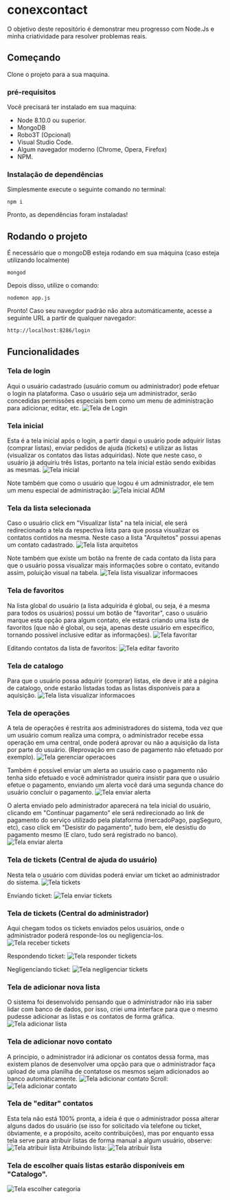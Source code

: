 # conexcontact
O objetivo deste repositório é demonstrar meu progresso com Node.Js e minha criatividade para resolver problemas reais.

## Começando
Clone o projeto para a sua maquina.

### pré-requisitos

Você precisará ter instalado em sua maquina:
* Node 8.10.0 ou superior.
* MongoDB
* Robo3T (Opcional)
* Visual Studio Code.
* Algum navegador moderno (Chrome, Opera, Firefox)
* NPM.

### Instalação de dependências
Simplesmente execute o seguinte comando no terminal:
```
npm i
```

Pronto, as dependências foram instaladas!

## Rodando o projeto

É necessário que o mongoDB esteja rodando em sua máquina (caso esteja utilizando localmente)
```
mongod
```
Depois disso, utilize o comando:
```
nodemon app.js
```
Pronto!
Caso seu navegdor padrão não abra automáticamente, acesse a seguinte URL a partir de qualquer navegador:
```
http://localhost:8286/login
```
## Funcionalidades
### Tela de login
Aqui o usuário cadastrado (usuário comum ou administrador) pode efetuar o login na plataforma.
Caso o usuário seja um administrador, serão concedidas permissões especiais bem como um menu de administração para adicionar, editar, etc.
![Tela de Login](https://raw.githubusercontent.com/Spinkers/conexcontact/master/public/img/img_readme/01%20-%20Tela%20de%20login.png)

### Tela inicial
Esta é a tela inicial após o login, a partir daqui o usuário pode adquirir listas (comprar listas), enviar pedidos de ajuda (tickets) e utilizar as listas (visualizar os contatos das listas adquiridas).
Note que neste caso, o usuário já adquiriu três listas, portanto na tela inicial estão sendo exibidas as mesmas.
![Tela inicial](https://raw.githubusercontent.com/Spinkers/conexcontact/master/public/img/img_readme/02%20-%20Tela%20Inicial.png)

Note também que como o usuário que logou é um administrador, ele tem um menu especial de administração:
![Tela inicial ADM](https://raw.githubusercontent.com/Spinkers/conexcontact/master/public/img/img_readme/03%20-%20Tela%20inicial.png)

### Tela da lista selecionada
Caso o usuário click em "Visualizar lista" na tela inicial, ele será redirecionado a tela da respectiva lista para que possa visualizar os contatos contidos na mesma.
Neste caso a lista "Arquitetos" possui apenas um contato cadastrado.
![Tela lista arquitetos](https://raw.githubusercontent.com/Spinkers/conexcontact/master/public/img/img_readme/04%20-%20Tela%20de%20lista.png)

Note também que existe um botão na frente de cada contato da lista para que o usuário possa visualizar mais informações sobre o contato, evitando assim, poluição visual na tabela.
![Tela lista visualizar informacoes](https://raw.githubusercontent.com/Spinkers/conexcontact/master/public/img/img_readme/05%20-%20Tela%20de%20visualizar%20lista.png)

### Tela de favoritos
Na lista global do usuário (a lista adquirida é global, ou seja, é a mesma para todos os usuários) possui um botão de "favoritar", caso o usuário marque esta opção para algum contato, ele estará criando uma lista de favoritos (que não é global, ou seja, apenas deste usuário em especifico, tornando possivel inclusive editar as informações).
![Tela favoritar](https://raw.githubusercontent.com/Spinkers/conexcontact/master/public/img/img_readme/10%20-%20Tela%20favoritos.png)

Editando contatos da lista de favoritos:
![Tela editar favorito](https://raw.githubusercontent.com/Spinkers/conexcontact/master/public/img/img_readme/11%20-%20Tela%20editar%20favoritos.png)

### Tela de catalogo
Para que o usuário possa adquirir (comprar) listas, ele deve ir até a página de catalogo, onde estarão listadas todas as listas disponíveis para a aquisição.
![Tela lista visualizar informacoes](https://raw.githubusercontent.com/Spinkers/conexcontact/master/public/img/img_readme/06%20-%20Tela%20catalogo.png)

### Tela de operações
A tela de operações é restrita aos administradores do sistema, toda vez que um usuário comum realiza uma compra, o administrador recebe essa operação em uma central, onde poderá aprovar ou não a aquisição da lista por parte do usuário. (Reprovação em caso de pagamento não efetuado por exemplo).
![Tela gerenciar operacoes](https://raw.githubusercontent.com/Spinkers/conexcontact/master/public/img/img_readme/07%20-%20Tela%20operacao.png)

Também é possível enviar um alerta ao usuário caso o pagamento não tenha sido efetuado e você administrador queira insistir para que o usuário efetue o pagamento, enviando um alerta você dará uma segunda chance do usuário concluir o pagamento.
![Tela enviar alerta](https://raw.githubusercontent.com/Spinkers/conexcontact/master/public/img/img_readme/08%20-%20Tela%20enviar%20alerta.png)

O alerta enviado pelo administrador aparecerá na tela inicial do usuário, clicando em "Continuar pagamento" ele será redirecionado ao link de pagamento do serviço utilizado pela plataforma (mercadoPago, pagSeguro, etc), caso click em "Desistir do pagamento", tudo bem, ele desistiu do pagamento mesmo (E claro, tudo será registrado no banco).
![Tela enviar alerta](https://raw.githubusercontent.com/Spinkers/conexcontact/master/public/img/img_readme/09%20-%20Tela%20alerta.png)

### Tela de tickets (Central de ajuda do usuário)
Nesta tela o usuário com dúvidas poderá enviar um ticket ao administrador do sistema.
![Tela tickets](https://raw.githubusercontent.com/Spinkers/conexcontact/master/public/img/img_readme/12%20-%20Tela%20tickets.png)

Enviando ticket:
![Tela enviar tickets](https://raw.githubusercontent.com/Spinkers/conexcontact/master/public/img/img_readme/13%20-%20Tela%20enviar%20tickets.png)

### Tela de tickets (Central do administrador)
Aqui chegam todos os tickets enviados pelos usuários, onde o administrador poderá responde-los ou negligencia-los.
![Tela receber tickets](https://raw.githubusercontent.com/Spinkers/conexcontact/master/public/img/img_readme/14%20-%20Tela%20receber%20tickets.png)

Respondendo ticket:
![Tela responder tickets](https://raw.githubusercontent.com/Spinkers/conexcontact/master/public/img/img_readme/15%20-%20Tela%20responder%20ticket.png)

Negligenciando ticket:
![Tela negligenciar tickets](https://raw.githubusercontent.com/Spinkers/conexcontact/master/public/img/img_readme/15%20-%20apagar%20ticket.png)

### Tela de adicionar nova lista
O sistema foi desenvolvido pensando que o administrador não iria saber lidar com banco de dados, por isso, criei uma interface para que o mesmo pudesse adicionar as listas e os contatos de forma gráfica.
![Tela adicionar lista](https://raw.githubusercontent.com/Spinkers/conexcontact/master/public/img/img_readme/16%20-%20Tela%20adicionar%20nova%20lista.png)

### Tela de adicionar novo contato
A principio, o administrador irá adicionar os contatos dessa forma, mas existem planos de desenvolver uma opção para que o administrador faça upload de uma planilha de contatose os mesmos sejam adicionados ao banco automáticamente.
![Tela adicionar contato](https://raw.githubusercontent.com/Spinkers/conexcontact/master/public/img/img_readme/17%20-%20Tela%20adicionar%20novo%20contato.png)
Scroll:
![Tela adicionar contato](https://raw.githubusercontent.com/Spinkers/conexcontact/master/public/img/img_readme/18%20-%20Tela%20adicionar%20novo%20contato.png)

### Tela de "editar" contatos
Esta tela não está 100% pronta, a ideia é que o administrador possa alterar alguns dados do usuário (se isso for solicitado via telefone ou ticket, óbviamente, e a propósito, aceito contribuições), mas por enquanto essa tela serve para atribuir listas de forma manual a algum usuário, observe:
![Tela atribuir lista](https://raw.githubusercontent.com/Spinkers/conexcontact/master/public/img/img_readme/19%20-%20Tela%20editar%20usuarios.png)
Atribuindo lista:
![Tela atribuir lista](https://raw.githubusercontent.com/Spinkers/conexcontact/master/public/img/img_readme/20%20-%20Tela%20atribuir%20lista.png)

### Tela de escolher quais listas estarão disponíveis em "Catalogo".
![Tela escolher categoria](https://raw.githubusercontent.com/Spinkers/conexcontact/master/public/img/img_readme/21%20-%20Tela%20lista%20categorias.png)
